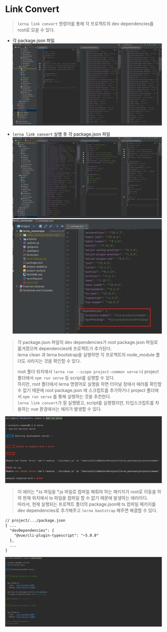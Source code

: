 # Link Convert
>```lerna link convert``` 명령어를 통해 각 프로젝트의 dev dependencies를 root로 모을 수 있다.  

- 각 package.json 파일
![package.json](../../images/lerna/link_packages.png)

- ```lerna link convert``` 실행 후 각 package.json 파일
![convert_package.json](../../images/lerna/link_convert_packages.png)
![root_package.json](../../images/lerna/link_root_package.png)
>각 package.json 파일의 dev dependencies가 root package.json 파일로 옮겨졌으며 dependencies에 프로젝트가 추가된다.  
>lerna clean 과 lerna bootstrap을 실행하면 각 프로젝트의 node_module 폴더도 사라지는 것을 확인할 수 있다.  
>  
>root 폴더 위치에서 ```lerna run --scope project-common serve``` 나 project 폴더에서 ```npm run serve``` 등 script를 실행할 수 있다.  
>하지만, root 폴더에서 lerna 명령어로 실행을 하면 터미널 창에서 에러를 확인할 수 없기 때문에 root package.json 에 스크립트를 추가하거나 project 폴더에서 ```npm run serve``` 를 통해 실행하는 것을 추천한다.  
>```lerna link convert```가 잘 실행됐고, script를 실행했지만, 타입스크립트를 차용하는 vue 환경에서는 에러가 발생할 수 있다.

![script_error](../../images/lerna/link_script_error.png)

>이 에러는 *.ts 파일을 *.js 파일로 컴파일 해줘야 하는 패키지가 root로 이동을 하여 현재 위치에서 ts 파일을 컴파일 할 수 없기 때문에 발생하는 에러이다.  
>따라서, 현재 실행되는 프로젝트 폴더의 package.json에 ts 컴파일 패키지를 dev dependencies로 추가해주고 ```lerna bootstrap``` 해주면 해결할 수 있다.
```
// project/.../package.json
{ ...
  "devDependencies": {
    "@vue/cli-plugin-typescript": "~5.0.0"
  },
  ...
}
```
![complete](../../images/lerna/link_complete.png)


